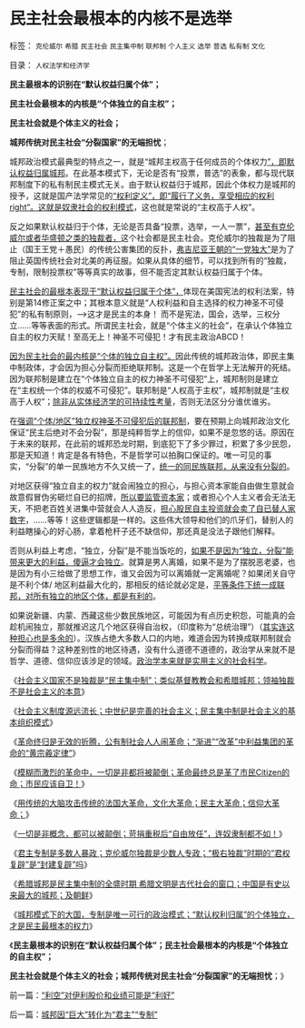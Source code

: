 # 民主社会最根本的内核不是选举

标签： `克伦威尔` `希腊` `民主社会` `民主集中制` `联邦制` `个人主义` `选举` `普选` `私有制` `文化` 

目录： `人权法学和经济学`

**民主最根本的识别在“默认权益归属个体”；**

**民主社会最根本的内核是“个体独立的自主权”；**

**民主社会就是个体主义的社会；**

**城邦传统对民主社会“分裂国家”的无端担忧**；

城邦政治模式最典型的特点之一，就是“城邦主权高于任何成员的个体权力[”，即默认权益归属城邦](../../../2011/6/21/国民性本善，监管欲望就是邪恶.md)。在此基本模式下，无论是否有“投票，普选”的表象，都与现代联邦制度下的私有制民主模式无关。由于默认权益归于城邦，因此个体权力是城邦的授予，这就是国产法学常见的[“权利定义”，即“履行了义务，享受相应的权利right”。这就是奴隶社会的权利模式](../../../2010/5/15/“权力－权利－义务”模型即奴隶制.md)，这也就是常说的“主权高于人权”。

反之如果默认权益归于个体，无论是否具备“投票，选举，一人一票”，[甚至有克伦威尔或者华盛顿之类的独裁者，](../../../2011/12/5/为什么克伦威尔必须独裁，华盛顿可以放弃权力？.md)这个社会都是民主社会。克伦威尔的独裁是为了阻止（国王王党＋愚民）的传统公害集团的反扑，[弗吉尼亚王朝的“一党独大”](../../../2011/5/7/美国一党独大的弗吉尼亚王朝.md)是为了阻止英国传统社会对北美的再征服。如果从具体的细节，可以找到所有的“独裁，专制，限制投票权”等等真实的故事，但不能否定其默认权益归属于个体。

[民主社会的最根本表现于“默认权益归属于个体”，](../../../2011/5/13/民主取决于默认权益归属权.md)体现在美国宪法的权利法案，特别是第14修正案之中；其根本意义就是“人权利益和自主选择的权力神圣不可侵犯”的私有制原则，——>这才是民主的本身！
而不是宪法，国会，选举，三权分立……等等表面的形式。所谓民主社会，就是“个体主义的社会”，在承认个体独立自主的权力天赋！至高无上！神圣不可侵犯！才有民主政治ABCD！

[因为民主社会的最内核是“个体的独立自主权”。](../../../2012/3/5/国家威权，中央集权，长子继承权.md)因此传统的城邦政治体，即民主集中制政体，才会因为担心分裂而拒绝联邦制。这是一个在哲学上无法解开的死结。因为联邦制是建立在“个体独立自主的权力神圣不可侵犯”上，城邦制则是建立在“主权统一个体的权威不可侵犯”。联邦制是“人权高于主权”，城邦制就是“主权高于人权”；[除非从实体经济学的可持续性考量](../../../2011/11/9/公民社会的政治基础广覆盖，经济基础可持续.md)，否则无法区分分谁优谁劣。

在[强调“个体/地区”独立权神圣不可侵犯后的联邦制](../../../2012/3/5/政府PublicRight只允许授自公民PrivateRight.md)，要在预期上向城邦政治文化保证“民主后绝对不会分裂”，那是纯粹哲学上的信仰，如果不是忽悠的话。原因在于未来的联邦，在此前的城邦恐龙时期，到底犯下了多少罪过，积累了多少民怨，那是天知道！肯定是各有特色，不是哲学可以拍胸口保证的。唯一可见的事实，“分裂”的单一民族地方不久又统一了，[统一的同民族联邦，从来没有分裂的](../../../2009/7/13/民主自治社区可大大增进维族对中国社会的向心力.md)。

对地区获得“独立自主的权力”就会闹独立的担心，与担心资本家能自由做生意就会故意假冒伪劣砸烂自已的招牌，[所以要监管资本家](../../../2012/4/19/反对管制传媒的记者们，要求管制各行各业.md)；或者担心个人主义者会无法无天，不把老百姓关进集中营就会人人造反，[担心股民自主投资就会卖了自已替人家数字](../../../2011/12/1/小政府＝消费者依法诉讼取代“监管”.md)，……等等！这些逻辑都是一样的。这些伟大领导和他们的爪牙们，替别人的利益瞎操心的好心肠，拿着枪杆子还不缺信仰，那还真是没法子跟他们解释。

否则从利益上考虑，“独立，分裂”是不能当饭吃的，[如果不是因为“独立，分裂”能带来更大的利益，傻逼才会独立](../../../2009/7/13/扩大基层自治权抑制地区分裂倾向.md)。就算是男人离婚，如果不是为了摆脱恶老婆，也是因为有小三给做了思想工作，谁又会因为可以离婚就一定离婚呢？如果闭关自守是不利个体/
地区利益最大化的，那相反的结论就必定是，[平等条件下统一成联邦，对所有独立的地区个体，都是有利的](../../../2009/7/13/统一社会产生分离冲动的内在动力是什么？.md)。

如果说新疆、内蒙、西藏这些少数民族地区，可能因为有点历史积怨，可能真的会趁机闹独立，那就推迟这几个地区获得自治权，（印度称为“总统治理”）（[其实连这种担心也是多余的](../../../2009/7/12/法律共同利益框架下的统一是真正稳定的统一.md)）。汉族占绝大多数人口的内地，难道会因为转换成联邦制就会分裂而得益？这种差别性的地区待遇，没有什么道德不道德的，政治学从来就不是哲学、道德、信仰应该涉足的领域。[政治学本来就是实用主义的社会科学](../../../2012/2/26/公有制的复古传统和革命的本质和进化论.md)。

《[社会主义国家不是独裁是“民主集中制”；类似基督教教会和希腊城邦；领袖独裁不是社会主义的本意](../../../2012/6/13/社会主义不是独裁制度.md)》

《[社会主义制度源远流长；中世纪是完善的社会主义；民主集中制是社会主义的基本组织模式](../../../2012/6/13/社会主义制度源远流长，民主集中制是公有制基本政治模式.md)》

《[革命终归是无效的折腾，公有制社会人人闹革命；“渐进”“改革”中利益集团的革命的“黄宗羲定律”](../../../2012/6/13/革命终归是无效的折腾，公有制社会人人闹革命.md)》

《[模糊而激烈的革命中，一切是非都将被颠倒；革命最终总是革了市民Citizen的命；市民应该自卫！](http://darthvad.blog.163.com/blog/static/53399470201251475414588/)》

《[用传统的大脑攻击传统的法国大革命，文化大革命；民主大革命；信仰大革命；](../../../2012/6/14/法国大革命，文化大革命，民主大革命，信仰大革命.md)》

《[一切是非概念，都可以被颠倒；苛捐重税后“自由放任”，连奴隶制都不如！](../../../2012/6/14/“革命啊！世间罪恶，均以汝为名”！.md)》

《[君主专制是多数人暴政；克伦威尔独裁是少数人专政；“极右独裁”时期的“君权复辟”是“封建复辟”吗](../../../2012/6/15/君主专制是多数人暴政,克伦威尔独裁是少数人专政.md)》

《[希腊城邦是民主集中制的全盛时期
希腊文明是古代社会的窗口；中国是有史以来最大的城邦；及朝鲜](../../../2012/6/15/希腊城邦是民主集中制的全盛时期，及有史以来最大的城邦；.md)》

《[城邦模式下的大国，专制是唯一可行的政治模式；“默认权利归属”的个体独立，才是民主最根本的权力](../../../2012/6/15/绝大部分“民主信念”不值一驳.md)》

《**民主最根本的识别在“默认权益归属个体”；民主社会最根本的内核是“个体独立的自主权”；**

**民主社会就是个体主义的社会；城邦传统对民主社会“分裂国家”的无端担忧**；》

前一篇：[“利空”对伊利股价和业绩可能是“利好”](../../../2012/6/15/“利空”对伊利股价和业绩可能是“利好”.md)

后一篇：[城邦因“巨大”转化为“君主”“专制”](../../../2012/6/16/城邦因“巨大”转化为“君主”“专制”.md)